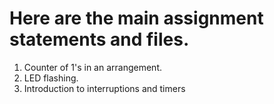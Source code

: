 <h1>Here are the main assignment statements and files.</h1>
<ol>
    <li>Counter of 1's in an arrangement.</li>
    <li>LED flashing.</li>
    <li>Introduction to interruptions and timers</li>
</ol>
